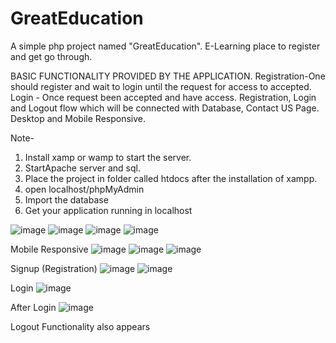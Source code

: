# GreatEducation
A simple php project named "GreatEducation". E-Learning place to register and get go through.

BASIC FUNCTIONALITY PROVIDED BY THE APPLICATION. Registration-One should register and wait to login until the request for access to accepted. Login - Once request been accepted and have access.  Registration, Login and Logout flow which will be connected with Database, Contact US Page. Desktop and Mobile Responsive.

Note-

1) Install xamp or wamp to start the server.
2) StartApache server and sql.
3) Place the project in folder called htdocs after the installation of xampp.
4) open localhost/phpMyAdmin
5) Import the database
6) Get your application running in localhost 

![image](https://user-images.githubusercontent.com/58131830/196831419-3e6d82ba-295e-4015-abab-49ade71bfb80.png)
![image](https://user-images.githubusercontent.com/58131830/196831506-8684501e-2c8e-4033-8cdb-7de41aeab949.png)
![image](https://user-images.githubusercontent.com/58131830/196831606-e99113db-8ec1-4517-a520-41e8408b7c8f.png)
![image](https://user-images.githubusercontent.com/58131830/196831737-3a34cdc3-fc16-4b37-8f8c-1c936401ca70.png)

Mobile Responsive 
![image](https://user-images.githubusercontent.com/58131830/196843443-55e64ef2-b646-48f6-b829-7fafcf373598.png)
![image](https://user-images.githubusercontent.com/58131830/196843566-12956402-dee1-4c13-a2a1-592e82924b81.png)
![image](https://user-images.githubusercontent.com/58131830/196843610-df461c55-5c90-4811-90cd-e5053d88f111.png)


Signup (Registration)
![image](https://user-images.githubusercontent.com/58131830/196843821-ad739692-56f6-40c7-9847-3fb01805b994.png)
![image](https://user-images.githubusercontent.com/58131830/196843960-65e27b53-ead4-4bed-bc45-f4cb597e2d61.png)


Login
![image](https://user-images.githubusercontent.com/58131830/196844146-52045277-dc9d-4885-aedc-c369da21454c.png)

After Login
![image](https://user-images.githubusercontent.com/58131830/196844285-f838410d-7ea3-4699-a175-8113b00098ad.png)

Logout Functionality also appears
